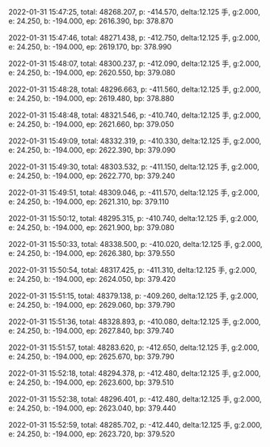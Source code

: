 2022-01-31 15:47:25, total: 48268.207, p: -414.570, delta:12.125 手, g:2.000, e: 24.250, b: -194.000, ep: 2616.390, bp: 378.870

2022-01-31 15:47:46, total: 48271.438, p: -412.750, delta:12.125 手, g:2.000, e: 24.250, b: -194.000, ep: 2619.170, bp: 378.990

2022-01-31 15:48:07, total: 48300.237, p: -412.090, delta:12.125 手, g:2.000, e: 24.250, b: -194.000, ep: 2620.550, bp: 379.080

2022-01-31 15:48:28, total: 48296.663, p: -411.560, delta:12.125 手, g:2.000, e: 24.250, b: -194.000, ep: 2619.480, bp: 378.880

2022-01-31 15:48:48, total: 48321.546, p: -410.740, delta:12.125 手, g:2.000, e: 24.250, b: -194.000, ep: 2621.660, bp: 379.050

2022-01-31 15:49:09, total: 48332.319, p: -410.330, delta:12.125 手, g:2.000, e: 24.250, b: -194.000, ep: 2622.390, bp: 379.090

2022-01-31 15:49:30, total: 48303.532, p: -411.150, delta:12.125 手, g:2.000, e: 24.250, b: -194.000, ep: 2622.770, bp: 379.240

2022-01-31 15:49:51, total: 48309.046, p: -411.570, delta:12.125 手, g:2.000, e: 24.250, b: -194.000, ep: 2621.310, bp: 379.110

2022-01-31 15:50:12, total: 48295.315, p: -410.740, delta:12.125 手, g:2.000, e: 24.250, b: -194.000, ep: 2621.900, bp: 379.080

2022-01-31 15:50:33, total: 48338.500, p: -410.020, delta:12.125 手, g:2.000, e: 24.250, b: -194.000, ep: 2626.380, bp: 379.550

2022-01-31 15:50:54, total: 48317.425, p: -411.310, delta:12.125 手, g:2.000, e: 24.250, b: -194.000, ep: 2624.050, bp: 379.420

2022-01-31 15:51:15, total: 48379.138, p: -409.260, delta:12.125 手, g:2.000, e: 24.250, b: -194.000, ep: 2629.060, bp: 379.790

2022-01-31 15:51:36, total: 48328.893, p: -410.080, delta:12.125 手, g:2.000, e: 24.250, b: -194.000, ep: 2627.840, bp: 379.740

2022-01-31 15:51:57, total: 48283.620, p: -412.650, delta:12.125 手, g:2.000, e: 24.250, b: -194.000, ep: 2625.670, bp: 379.790

2022-01-31 15:52:18, total: 48294.378, p: -412.480, delta:12.125 手, g:2.000, e: 24.250, b: -194.000, ep: 2623.600, bp: 379.510

2022-01-31 15:52:38, total: 48296.401, p: -412.480, delta:12.125 手, g:2.000, e: 24.250, b: -194.000, ep: 2623.040, bp: 379.440

2022-01-31 15:52:59, total: 48285.702, p: -412.440, delta:12.125 手, g:2.000, e: 24.250, b: -194.000, ep: 2623.720, bp: 379.520